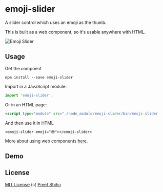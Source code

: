 # emoji-slider
A slider control which uses an emoji as the thumb.

This is built as a web component, so it's usable anywhere with HTML.

![Emoji Slider](https://i.imgur.com/hzzSolP.png)

## Usage

Get the compoent 

```
npm install --save emoji-slider
```

Import in a JavaScript module:

``` javascript
import 'emoji-slider';
```

Or in an HTML page:
```html
<script type="module" src="./node_module/emoji-slider/bin/emoji-slider.js"></script>
```

And then use it in HTML

```
<emoji-slider emoji="😍"></emoji-slider>
```

More about using web components [here](https://lit-element.polymer-project.org/guide/use).

## Demo

## License
[MIT License](https://github.com/pshihn/emoji-slider/blob/master/LICENSE) (c) [Preet Shihn](https://twitter.com/preetster)


